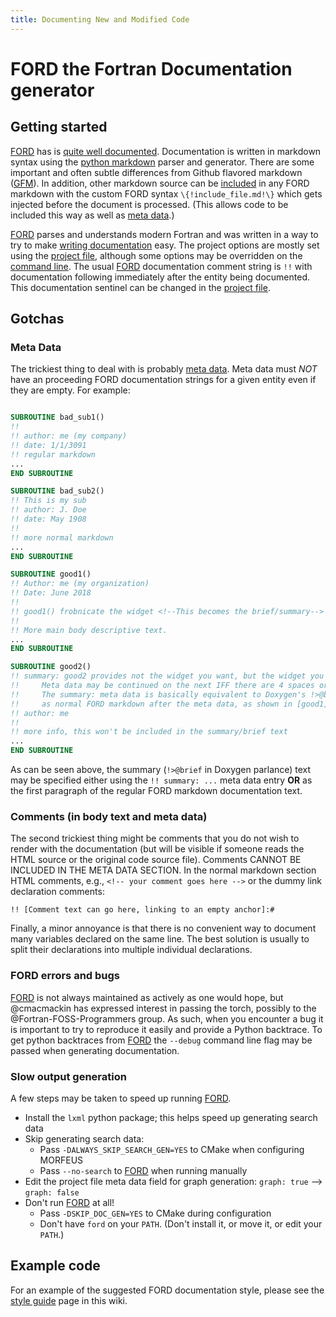```yaml
---
title: Documenting New and Modified Code
---
```


# FORD the Fortran Documentation generator

## Getting started

[FORD] has is [quite well documented]. Documentation is written in
markdown syntax using the [python markdown] parser and
generator. There are some important and often subtle differences from
Github flavored markdown ([GFM]). In addition, other markdown source
can be [included] in any FORD markdown with the custom FORD syntax
`\{!include_file.md!\}` which gets injected before the document is
processed. (This allows code to be included this way as well as [meta
data].)

[FORD] parses and understands modern Fortran and was written in a way
to try to make [writing documentation] easy. The project options are
mostly set using the [project file], although some options may be
overridden on the [command line]. The usual [FORD] documentation
comment string is `!!` with documentation following immediately after
the entity being documented. This documentation sentinel can be
changed in the [project file].

## Gotchas

### Meta Data

The trickiest thing to deal with is probably [meta data]. Meta data
must *NOT* have an proceeding FORD documentation strings for a given
entity even if they are empty. For example:

```fortran

SUBROUTINE bad_sub1()
!!
!! author: me (my company)
!! date: 1/1/3091
!! regular markdown
...
END SUBROUTINE

SUBROUTINE bad_sub2()
!! This is my sub
!! author: J. Doe
!! date: May 1908
!!
!! more normal markdown
...
END SUBROUTINE

SUBROUTINE good1()
!! Author: me (my organization)
!! Date: June 2018
!!
!! good1() frobnicate the widget <!--This becomes the brief/summary-->
!!
!! More main body descriptive text.
...
END SUBROUTINE

SUBROUTINE good2()
!! summary: good2 provides not the widget you want, but the widget you need
!!     Meta data may be continued on the next IFF there are 4 spaces or more of indentation
!!     The summary: meta data is basically equivalent to Doxygen's !>@brief but can just be specified
!!     as normal FORD markdown after the meta data, as shown in [good1].
!! author: me
!!
!! more info, this won't be included in the summary/brief text
...
END SUBROUTINE
```

As can be seen above, the summary (`!>@brief` in Doxygen parlance)
text may be specified either using the `!! summary: ...` meta data
entry __OR__ as the first paragraph of the regular FORD markdown
documentation text.

### Comments (in body text and meta data)

The second trickiest thing might be comments that you do not wish to
render with the documentation (but will be visible if someone reads
the HTML source or the original code source file). Comments CANNOT BE
INCLUDED IN THE META DATA SECTION. In the normal markdown section HTML
comments, e.g., `<!-- your comment goes here -->` or the dummy link
declaration comments:

```
!! [Comment text can go here, linking to an empty anchor]:#
```

<!-- here is an HTML style comment that is only visible when editing this wiki page's source -->
[Here is a dummy anchor/link markdown style comment, only visible when editing this wiki page's source]:#

Finally, a minor annoyance is that there is no convenient way to
document many variables declared on the same line. The best solution
is usually to split their declarations into multiple individual
declarations.

### FORD errors and bugs

[FORD] is not always maintained as actively as one would hope, but
@cmacmackin has expressed interest in passing the torch, possibly to
the @Fortran-FOSS-Programmers group. As such, when you encounter a bug
it is important to try to reproduce it easily and provide a Python
backtrace. To get python backtraces from [FORD] the `--debug` command
line flag may be passed when generating documentation.

### Slow output generation

A few steps may be taken to speed up running [FORD].

 - Install the `lxml` python package; this helps speed up generating search data
 - Skip generating search data:
   - Pass `-DALWAYS_SKIP_SEARCH_GEN=YES` to CMake when configuring MORFEUS
   - Pass `--no-search` to [FORD] when running manually
 - Edit the project file meta data field for graph generation: `graph: true` --> `graph: false`
 - Don't run [FORD] at all!
   - Pass `-DSKIP_DOC_GEN=YES` to CMake during configuration
   - Don't have `ford` on your `PATH`. (Don't install it, or move it, or edit your `PATH`.)

## Example code

For an example of the suggested FORD documentation style, please see
the [style guide] page in this wiki.

[FORD]: https://github.com/Fortran-FOSS-Programmers/ford
[quite well documented]: https://github.com/Fortran-FOSS-Programmers/ford/wiki
[python markdown]: https://python-markdown.github.io/#features
[GFM]: https://github.github.com/gfm/
[meta data]: https://github.com/Fortran-FOSS-Programmers/ford/wiki/Documentation-Meta-Data
[project file]: https://github.com/Fortran-FOSS-Programmers/ford/wiki/Project-File-Options
[command line]: https://github.com/Fortran-FOSS-Programmers/ford/wiki/Command-Line-Options
[included]: https://github.com/Fortran-FOSS-Programmers/ford/wiki/Writing-Documentation#include-capabilities
[writing documentation]: https://github.com/Fortran-FOSS-Programmers/ford/wiki/Writing-Documentation
[style guide]: ./style-guide
